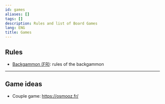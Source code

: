 ```yaml
---
id: games
aliases: []
tags: []
description: Rules and list of Board Games
lang: ENG
title: Games
---
```


## Rules

- [Backgammon (FR)](https://www.ffbg.fr/backgammon/regles-du-jeu): rules of the backgammon

---
## Game ideas

- Couple game: https://osmooz.fr/